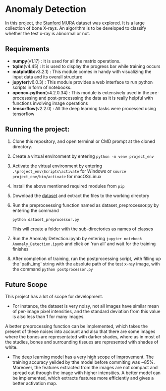 # Anomaly Detection
In this project, the [Stanford MURA](https://stanfordmlgroup.github.io/competitions/mura/) dataset was explored. It is a large collection of bone X-rays. An algorithm is to be developed to classify whether the test x-ray is abnormal or not.

## Requirements
* **numpy**(v1.17) : It is used for all the matrix operations.
* **tqdm**(v4.45) : It is used to display the progress bar while training occurs
* **matplotlib**(v3.2.1) : This module comes in handy with visualizing the input data and its overall structure
* **jupyter**(v6.0.3) : This module provides a web interface to run python scripts in form of notebooks.
* **opencv-python**(v4.2.0.34) : This module is extensively used in the pre-processsing and post-processsing the data as it is really helpful with functions involving image operations
* **tensorflow**(v2.2.0) : All the deep learning tasks were processed using tensorflow

## Running the project:
1. Clone this repository, and open terminal or CMD prompt at the cloned directory.
1. Create a virtual environment by entering ` python -m venv project_env `
1. Activate the virtual environment by entering `.\project_env\Scripts\activate` for Windows or `source project_env/bin/activate` for macOS/Linux
1. Install the above mentioned required modules from `pip`
1. Download the [dataset](https://stanfordmlgroup.github.io/competitions/mura/) and extract the files to the working directory
1. Run the preproceessing function named as dataset_preprocessor.py by entering the command
  
    `python dataset_preprocessor.py`
   
   This will create a folder with the sub-directories as names of classes
1. Run the Anomaly Detection.ipynb by entering `jupyter notebook Anomaly_Detection.ipynb` and click on 'run all' and wait for the training finishes

1. After completion of training, run the postprocessing script, with filling up the 'path_img' string with the absolute path of the test x-ray image, with the command `python postprocessor.py` 

## Future Scope
This project has a lot of scope for development.
* For instance, the dataset is very noisy, not all images have similar mean of per-image pixel intensities, and the standard deviation from this value is also less than 1 for many images.

A better preprocessing function can be implemented, which takes the present of these noises into account and also that there are some images where the bones are representated with darker shades, where as in most of the studies, bones and surrounding tissues are represented with shades of white.
* The deep learning model has a very high scope of improvement. The  training accuracy yeilded by tthe model before commiting was ~85%. Moreover, the features extracted from the images are not compact and spread out through the image with higher intensities. A better model can be implemented, which extracts features more efficiently and gives a better activation map.
